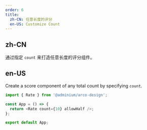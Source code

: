```yaml
---
order: 6
title:
  zh-CN: 任意长度的评分
  en-US: Customize Count
---
```


## zh-CN

通过指定 `count` 来打造任意长度的评分组件。

## en-US

Create a score component of any total count by specifying `count`.

```js
import { Rate } from '@adminium/arco-design';

const App = () => {
  return <Rate count={10} allowHalf />;
};

export default App;
```
